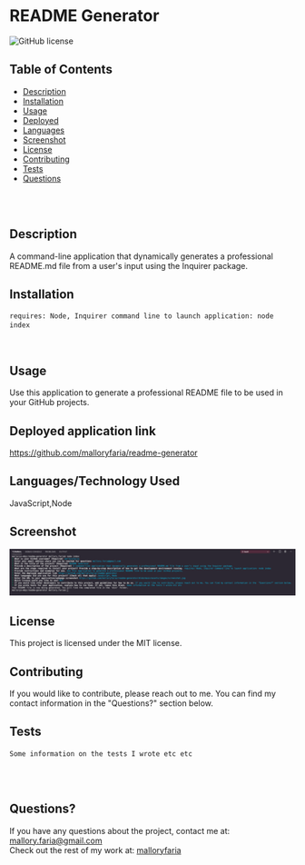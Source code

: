 
  
# README Generator  <br />

![GitHub license](https://img.shields.io/badge/license-MIT-ff69b4.svg) <br />

## Table of Contents 

- [Description](#description)
- [Installation](#installation)
- [Usage](#usage)
- [Deployed](#deployed)
- [Languages](#languages)
- [Screenshot](#screenshot)
- [License](#license)
- [Contributing](#contributing)
- [Tests](#tests)
- [Questions](#questions)

<br />
<br />

## Description

A command-line application that dynamically generates a professional README.md file from a user's input using the Inquirer package.  <br />

## Installation

```
requires: Node, Inquirer command line to launch application: node index
```
<br />

## Usage

Use this application to generate a professional README file to be used in your GitHub projects. <br />

## Deployed application link

https://github.com/malloryfaria/readme-generator <br />

## Languages/Technology Used

JavaScript,Node <br />

## Screenshot
![README Generator](https://github.com/malloryfaria/readme-generator/blob/main/assets/images/screenshot.jpg?raw=true) <br /> 

## License

  This project is licensed under the MIT license. <br />
  
## Contributing

If you would like to contribute, please reach out to me. You can find my contact information in the  "Questions?" section below. <br />

## Tests

  ```
  Some information on the tests I wrote etc etc
  ```
  <br /> <br />

## Questions?

If you have any questions about the project, contact me at: 
mallory.faria@gmail.com <br />
Check out the rest of my work at: 
[malloryfaria](https://github.com/malloryfaria/) <br />
